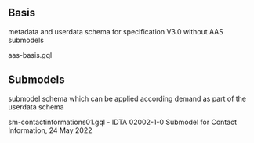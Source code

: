 
## Basis

metadata and userdata schema for specification V3.0 without AAS submodels 

aas-basis.gql 


## Submodels 

submodel schema which can be applied according demand as part of the userdata schema

sm-contactinformations01.gql - IDTA 02002-1-0 Submodel for Contact Information, 24 May 2022


